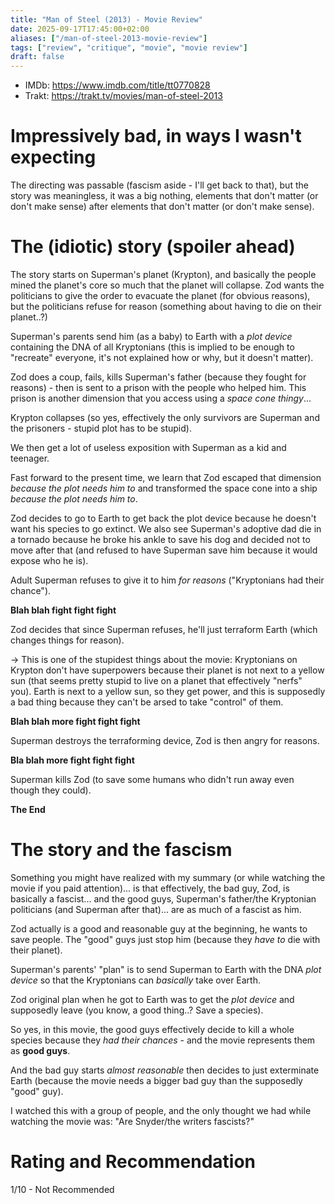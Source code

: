 ```yaml
---
title: "Man of Steel (2013) - Movie Review"
date: 2025-09-17T17:45:00+02:00
aliases: ["/man-of-steel-2013-movie-review"]
tags: ["review", "critique", "movie", "movie review"]
draft: false
---
```


- IMDb: https://www.imdb.com/title/tt0770828
- Trakt: https://trakt.tv/movies/man-of-steel-2013


# Impressively bad, in ways I wasn't expecting

The directing was passable (fascism aside - I'll get back to that), but the story was meaningless, it was a big nothing, elements that don't matter (or don't make sense) after elements that don't matter (or don't make sense).


# The (idiotic) story (spoiler ahead)

The story starts on Superman's planet (Krypton), and basically the people mined the planet's core so much that the planet will collapse. Zod wants the politicians to give the order to evacuate the planet (for obvious reasons), but the politicians refuse for reason (something about having to die on their planet..?)

Superman's parents send him (as a baby) to Earth with a *plot device* containing the DNA of all Kryptonians (this is implied to be enough to "recreate" everyone, it's not explained how or why, but it doesn't matter).

Zod does a coup, fails, kills Superman's father (because they fought for reasons) - then is sent to a prison with the people who helped him. This prison is another dimension that you access using a *space cone thingy*...

Krypton collapses (so yes, effectively the only survivors are Superman and the prisoners - stupid plot has to be stupid).

We then get a lot of useless exposition with Superman as a kid and teenager.

Fast forward to the present time, we learn that Zod escaped that dimension *because the plot needs him to* and transformed the space cone into a ship *because the plot needs him to*. 

Zod decides to go to Earth to get back the plot device because he doesn't want his species to go extinct. We also see Superman's adoptive dad die in a tornado because he broke his ankle to save his dog and decided not to move after that (and refused to have Superman save him because it would expose who he is).

Adult Superman refuses to give it to him *for reasons* ("Kryptonians had their chance").


**Blah blah fight fight fight**


Zod decides that since Superman refuses, he'll just terraform Earth (which changes things for reason).

-> This is one of the stupidest things about the movie: Kryptonians on Krypton don't have superpowers because their planet is not next to a yellow sun (that seems pretty stupid to live on a planet that effectively "nerfs" you). Earth is next to a yellow sun, so they get power, and this is supposedly a bad thing because they can't be arsed to take "control" of them.


**Blah blah more fight fight fight**


Superman destroys the terraforming device, Zod is then angry for reasons.


**Bla blah more fight fight fight**


Superman kills Zod (to save some humans who didn't run away even though they could).


**The End**


# The story and the fascism

Something you might have realized with my summary (or while watching the movie if you paid attention)... is that effectively, the bad guy, Zod, is basically a fascist... and the good guys, Superman's father/the Kryptonian politicians (and Superman after that)... are as much of a fascist as him. 

Zod actually is a good and reasonable guy at the beginning, he wants to save people. The "good" guys just stop him (because they *have to* die with their planet).

Superman's parents' "plan" is to send Superman to Earth with the DNA *plot device* so that the Kryptonians can *basically* take over Earth.

Zod original plan when he got to Earth was to get the *plot device* and supposedly leave (you know, a good thing..? Save a species).

So yes, in this movie, the good guys effectively decide to kill a whole species because they *had their chances* - and the movie represents them as **good guys**.

And the bad guy starts *almost reasonable* then decides to just exterminate Earth (because the movie needs a bigger bad guy than the supposedly "good" guy).


I watched this with a group of people, and the only thought we had while watching the movie was: "Are Snyder/the writers fascists?"


# Rating and Recommendation

1/10 - Not Recommended
